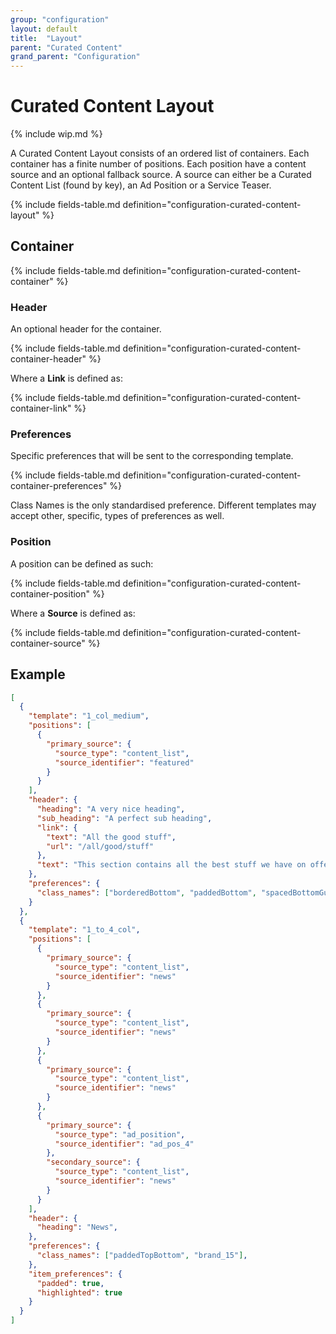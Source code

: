 ```yaml
---
group: "configuration"
layout: default
title:  "Layout"
parent: "Curated Content"
grand_parent: "Configuration"
---
```


# Curated Content Layout

{% include wip.md %}

A Curated Content Layout consists of an ordered list of containers. Each container has a finite number of positions. Each position have a content source and an optional fallback source. A source can either be a Curated Content List (found by key), an Ad Position or a Service Teaser.

{% include fields-table.md definition="configuration-curated-content-layout" %}

## Container

{% include fields-table.md definition="configuration-curated-content-container" %}

### Header

An optional header for the container.

{% include fields-table.md definition="configuration-curated-content-container-header" %}

Where a **Link** is defined as:  

{% include fields-table.md definition="configuration-curated-content-container-link" %}

### Preferences

Specific preferences that will be sent to the corresponding template.

{% include fields-table.md definition="configuration-curated-content-container-preferences" %}

Class Names is the only standardised preference. Different templates may accept other, specific, types of preferences as well.

### Position

A position can be defined as such:

{% include fields-table.md definition="configuration-curated-content-container-position" %}

Where a **Source** is defined as: 

{% include fields-table.md definition="configuration-curated-content-container-source" %}

## Example

``` json
[
  {
    "template": "1_col_medium",
    "positions": [
      {
        "primary_source": {
          "source_type": "content_list",
          "source_identifier": "featured"
        }
      }
    ],
    "header": {
      "heading": "A very nice heading",
      "sub_heading": "A perfect sub heading",
      "link": {
        "text": "All the good stuff",
        "url": "/all/good/stuff"
      },
      "text": "This section contains all the best stuff we have on offer."
    },
    "preferences": {
      "class_names": ["borderedBottom", "paddedBottom", "spacedBottomGutter"],
    }
  },
  {
    "template": "1_to_4_col",
    "positions": [
      {
        "primary_source": {
          "source_type": "content_list",
          "source_identifier": "news"
        }
      },
      {
        "primary_source": {
          "source_type": "content_list",
          "source_identifier": "news"
        }
      },
      {
        "primary_source": {
          "source_type": "content_list",
          "source_identifier": "news"
        }
      },
      {
        "primary_source": {
          "source_type": "ad_position",
          "source_identifier": "ad_pos_4"
        },
        "secondary_source": {
          "source_type": "content_list",
          "source_identifier": "news"
        }
      }
    ],
    "header": {
      "heading": "News",
    },
    "preferences": {
      "class_names": ["paddedTopBottom", "brand_15"],
    },
    "item_preferences": {
      "padded": true,
      "highlighted": true
    }
  }
]

```
